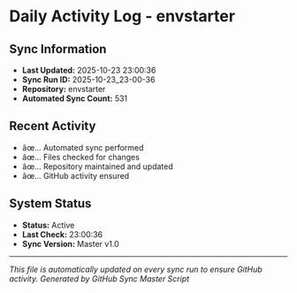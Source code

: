 ﻿# Daily Activity Log - envstarter

## Sync Information
- **Last Updated:** 2025-10-23 23:00:36
- **Sync Run ID:** 2025-10-23_23-00-36
- **Repository:** envstarter
- **Automated Sync Count:** 531

## Recent Activity
- âœ… Automated sync performed
- âœ… Files checked for changes
- âœ… Repository maintained and updated
- âœ… GitHub activity ensured

## System Status
- **Status:** Active
- **Last Check:** 23:00:36
- **Sync Version:** Master v1.0

---
*This file is automatically updated on every sync run to ensure GitHub activity.*
*Generated by GitHub Sync Master Script*
